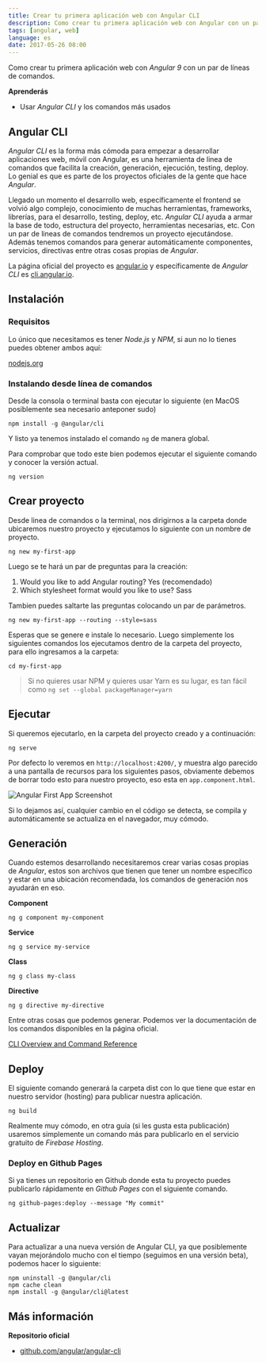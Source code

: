 ```yaml
---
title: Crear tu primera aplicación web con Angular CLI
description: Como crear tu primera aplicación web con Angular con un par de líneas de comandos.
tags: [angular, web]
language: es
date: 2017-05-26 08:00
---
```


Como crear tu primera aplicación web con _Angular 9_ con un par de líneas de comandos.

__Aprenderás__

* Usar _Angular CLI_ y los comandos más usados

## Angular CLI

_Angular CLI_ es la forma más cómoda para empezar a desarrollar aplicaciones web, móvil con Angular, es una herramienta de linea de comandos que facilita la creación, generación, ejecución, testing, deploy. Lo genial es que es parte de los proyectos oficiales de la gente que hace _Angular_.

Llegado un momento el desarrollo web, específicamente el frontend se volvió algo complejo, conocimiento de muchas herramientas, frameworks, librerías, para el desarrollo, testing, deploy, etc. _Angular CLI_ ayuda a armar la base de todo, estructura del proyecto, herramientas necesarias, etc. Con un par de lineas de comandos tendremos un proyecto ejecutándose. Además tenemos comandos para generar automáticamente componentes, servicios, directivas entre otras cosas propias de _Angular_.

La página oficial del proyecto es [angular.io](https://angular.io) y específicamente de _Angular CLI_ es [cli.angular.io](https://cli.angular.io/).

## Instalación

### Requisitos

Lo único que necesitamos es tener _Node.js_ y _NPM_, si aun no lo tienes puedes obtener ambos aquí:

[nodejs.org](https://nodejs.org/es/download/)

### Instalando desde línea de comandos

Desde la consola o terminal basta con ejecutar lo siguiente (en MacOS posiblemente sea necesario anteponer sudo)

```shell
npm install -g @angular/cli
```

Y listo ya tenemos instalado el comando `ng` de manera global.

Para comprobar que todo este bien podemos ejecutar el siguiente comando y conocer la versión actual.

```shell
ng version
```

## Crear proyecto

Desde linea de comandos o la terminal, nos dirigirnos a la carpeta donde ubicaremos nuestro proyecto y ejecutamos lo siguiente con un nombre de proyecto.

```shell
ng new my-first-app
```

Luego se te hará un par de preguntas para la creación:

1. Would you like to add Angular routing? Yes (recomendado)
2. Which stylesheet format would you like to use? Sass

Tambien puedes saltarte las preguntas colocando un par de parámetros.

```shell
ng new my-first-app --routing --style=sass
```

Esperas que se genere e instale lo necesario. Luego simplemente los siguientes comandos los ejecutamos dentro de la carpeta del proyecto, para ello ingresamos a la carpeta:

```shell
cd my-first-app
```

> Si no quieres usar NPM y quieres usar Yarn es su lugar, es tan fácil como `ng set --global packageManager=yarn`

## Ejecutar

Si queremos ejecutarlo, en la carpeta del proyecto creado y a continuación:

```shell
ng serve
```

Por defecto lo veremos en `http://localhost:4200/`, y muestra algo parecido a una pantalla de recursos para los siguientes pasos, obviamente debemos de borrar todo esto para nuestro proyecto, eso esta en `app.component.html`.

![Angular First App Screenshot](/images/basics/angular/angular-first-app.png)

Si lo dejamos así, cualquier cambio en el código se detecta, se compila y automáticamente se actualiza en el navegador, muy cómodo.

## Generación

Cuando estemos desarrollando necesitaremos crear varias cosas propias de _Angular_, estos son archivos que tienen que tener un nombre específico y estar en una ubicación recomendada, los comandos de generación nos ayudarán en eso.

__Component__

```shell
ng g component my-component  
```

__Service__

```shell
ng g service my-service
```

__Class__

```shell
ng g class my-class  
```

__Directive__

```shell
ng g directive my-directive
```

Entre otras cosas que podemos generar. Podemos ver la documentación de los comandos disponibles en la página oficial.

[CLI Overview and Command Reference](https://angular.io/cli)

## Deploy 

El siguiente comando generará la carpeta dist con lo que tiene que estar en nuestro servidor (hosting) para publicar nuestra aplicación.

```shell
ng build
```

Realmente muy cómodo, en otra guía (si les gusta esta publicación) usaremos simplemente un comando más para publicarlo en el servicio gratuito de *Firebase Hosting*.

### Deploy en Github Pages

Si ya tienes un repositorio en Github donde esta tu proyecto puedes publicarlo rápidamente en _Github Pages_ con el siguiente comando.

```shell
ng github-pages:deploy --message "My commit"
```

## Actualizar

Para actualizar a una nueva versión de Angular CLI, ya que posiblemente vayan mejorándolo mucho con el tiempo (seguimos en una versión beta), podemos hacer lo siguiente:

```shell
npm uninstall -g @angular/cli
npm cache clean
npm install -g @angular/cli@latest
```

## Más información

__Repositorio oficial__

* [github.com/angular/angular-cli](https://github.com/angular/angular-cli)
